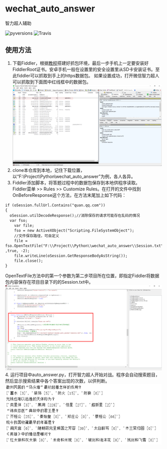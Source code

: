 # wechat_auto_answer
智力超人辅助

![pyversions](https://img.shields.io/badge/python%20-3.5%2B-blue.svg)
![Travis](https://img.shields.io/travis/rust-lang/rust.svg)

## 使用方法
1. 下载Fiddler，根据[教程](https://testerhome.com/topics/3939)搭建好抓包环境，最后一步手机上一定要安装好FiddlerRoot证书。安卓手机一般在设置里的安全设置里从SD卡安装证书。至此fiddler可以抓取到手上的https数据包。
如果设置成功，打开微信智力超人可以抓取到下面图中红线框中的数据包。    
![ERROR](https://github.com/LogicJake/wechat_auto_answer/raw/master/pic/success.png)
2. clone本仓库到本地，记住下载位置，以“F:\\Project\\Python\\wechat_auto_answer”为例，各人各异。
3. Fiddler添加脚本，将答题过程中的数据包保存到本地供程序读取。  
Fiddler菜单 >> Rules >> Customize Rules。在打开的文件中找到OnBeforeResponse这个方法，在方法末尾加上如下代码： 
```
if (oSession.fullUrl.Contains("quan.qq.com"))
{
  oSession.utilDecodeResponse();//消除保存的请求可能存在乱码的情况
  var fso;
	var file;
	fso = new ActiveXObject("Scripting.FileSystemObject");
	//文件保存路径，可自定义
	file = fso.OpenTextFile("F:\\Project\\Python\\wechat_auto_answer\\Session.txt",2 ,true, -2);
	file.writeLine(oSession.GetResponseBodyAsString());
	file.close();
}
```
OpenTextFile方法中的第一个参数为第二步项目所在位置，即指定Fiddler将数据包内容保存在项目目录下的的Session.txt中。
![ERROR](https://github.com/LogicJake/wechat_auto_answer/raw/master/pic/js.png)
4. 运行项目中auto_answer.py，打开智力超人开始对战。程序会自动搜索题目，然后显示搜索结果中各个答案出现的次数，以供判断。  
![ERROR](https://github.com/LogicJake/wechat_auto_answer/raw/master/pic/answer.png)
